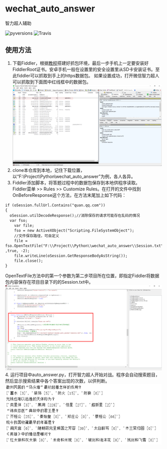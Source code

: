 # wechat_auto_answer
智力超人辅助

![pyversions](https://img.shields.io/badge/python%20-3.5%2B-blue.svg)
![Travis](https://img.shields.io/travis/rust-lang/rust.svg)

## 使用方法
1. 下载Fiddler，根据[教程](https://testerhome.com/topics/3939)搭建好抓包环境，最后一步手机上一定要安装好FiddlerRoot证书。安卓手机一般在设置里的安全设置里从SD卡安装证书。至此fiddler可以抓取到手上的https数据包。
如果设置成功，打开微信智力超人可以抓取到下面图中红线框中的数据包。    
![ERROR](https://github.com/LogicJake/wechat_auto_answer/raw/master/pic/success.png)
2. clone本仓库到本地，记住下载位置，以“F:\\Project\\Python\\wechat_auto_answer”为例，各人各异。
3. Fiddler添加脚本，将答题过程中的数据包保存到本地供程序读取。  
Fiddler菜单 >> Rules >> Customize Rules。在打开的文件中找到OnBeforeResponse这个方法，在方法末尾加上如下代码： 
```
if (oSession.fullUrl.Contains("quan.qq.com"))
{
  oSession.utilDecodeResponse();//消除保存的请求可能存在乱码的情况
  var fso;
	var file;
	fso = new ActiveXObject("Scripting.FileSystemObject");
	//文件保存路径，可自定义
	file = fso.OpenTextFile("F:\\Project\\Python\\wechat_auto_answer\\Session.txt",2 ,true, -2);
	file.writeLine(oSession.GetResponseBodyAsString());
	file.close();
}
```
OpenTextFile方法中的第一个参数为第二步项目所在位置，即指定Fiddler将数据包内容保存在项目目录下的的Session.txt中。
![ERROR](https://github.com/LogicJake/wechat_auto_answer/raw/master/pic/js.png)
4. 运行项目中auto_answer.py，打开智力超人开始对战。程序会自动搜索题目，然后显示搜索结果中各个答案出现的次数，以供判断。  
![ERROR](https://github.com/LogicJake/wechat_auto_answer/raw/master/pic/answer.png)
